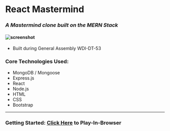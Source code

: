 # React Mastermind
### *A Mastermind clone built on the MERN Stack*
#### ![screenshot](https://i.imgur.com/Xglu8Jt.png)

- Built during General Assembly WDI-DT-53

### Core Technologies Used:
- MongoDB / Mongoose
- Express.js
- React
- Node.js
- HTML
- CSS
- Bootstrap

----
### Getting Started: [Click Here](https://sheltered-mountain-46570.herokuapp.com/) to Play-In-Browser
